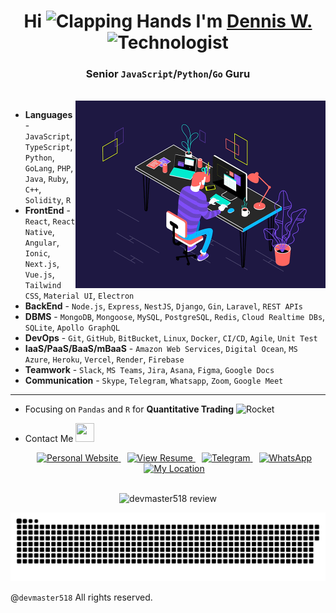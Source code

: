 <!--
**devmaster518/devmaster518** is a ✨ _special_ ✨ repository because its `README.md` (this file) appears on your GitHub profile.

Here are some ideas to get you started:

- 🔭 I’m currently working on ...
- 🌱 I’m currently learning ...
- 👯 I’m looking to collaborate on ...
- 🤔 I’m looking for help with ...
- 💬 Ask me about ...
- 📫 How to reach me: ...
- 😄 Pronouns: ...
- ⚡ Fun fact: ...
-->

<h1 align="center">
  Hi
  <img src="https://raw.githubusercontent.com/Tarikul-Islam-Anik/Animated-Fluent-Emojis/master/Emojis/Hand%20gestures/Clapping%20Hands.png" alt="Clapping Hands" width="30" height="30" />
  I'm <a href="https://devstar-resume-page-v2.vercel.app/" target="blank">Dennis W.</a>
  <img src="https://raw.githubusercontent.com/Tarikul-Islam-Anik/Animated-Fluent-Emojis/master/Emojis/People/Technologist.png" alt="Technologist" width="35" height="35" />
</h1>
<h3 align="center">
  Senior <code>JavaScript</code>/<code>Python</code>/<code>Go</code> Guru
</h3>

<br />

<a target="_blank" align="center">
  <img align="right" top="500" height="300" width="400" alt="I work in this manner!" src="Productive_Working.gif">
</a>

- **Languages** - `JavaScript`, `TypeScript`, `Python`, `GoLang`, `PHP`, `Java`, `Ruby`, `C++`, `Solidity`, `R`
- **FrontEnd** - `React`, `React Native`, `Angular`, `Ionic`, `Next.js`, `Vue.js`, `Tailwind CSS`, `Material UI`, `Electron`
- **BackEnd** - `Node.js`, `Express`, `NestJS`, `Django`, `Gin`, `Laravel`, `REST APIs`
- **DBMS** - `MongoDB`, `Mongoose`, `MySQL`, `PostgreSQL`, `Redis`, `Cloud Realtime DBs`, `SQLite`, `Apollo GraphQL`
- **DevOps** - `Git`, `GitHub`, `BitBucket`, `Linux`, `Docker`, `CI/CD`, `Agile`, `Unit Test`
- **IaaS/PaaS/BaaS/mBaaS** - `Amazon Web Services`, `Digital Ocean`, `MS Azure`, `Heroku`, `Vercel`, `Render`, `Firebase`
- **Teamwork** - `Slack`, `MS Teams`, `Jira`, `Asana`, `Figma`, `Google Docs`
- **Communication** - `Skype`, `Telegram`, `Whatsapp`, `Zoom`, `Google Meet`

---

- Focusing on `Pandas` and `R` for **Quantitative Trading** <img src="https://raw.githubusercontent.com/Tarikul-Islam-Anik/Animated-Fluent-Emojis/master/Emojis/Travel%20and%20places/Rocket.png" alt="Rocket" width="30" height="30" />

- Contact Me <img src="https://media.giphy.com/media/iY8CRBdQXODJSCERIr/giphy.gif" width="30" height="30" />

<p align="center">
  <div align="center"  class="icons-social" style="margin-left: 10px;">
    <a href="https://devstar-resume-page-v2.vercel.app/" target="_blank" title="Personal Website" style="margin-left: 10px;">
      <img src="https://img.icons8.com/doodle/40/000000/link--v1.png" alt="Personal Website">
    </a>
    <a href="https://docs.google.com/document/d/1qmlWFQvxh7iSg71ZF5clbCY8D2i576Dm/edit?usp=drive_link&ouid=108510853676302554797&rtpof=true&sd=true" target="_blank" title="View Resume" style="margin-left: 10px;">
      <img src="https://img.icons8.com/doodle/40/000000/pdf--v1.png" alt="View Resume">
    </a>
    <a href="https://t.me/codeguru827/" target="_blank" title="Telegram" style="margin-left: 10px;">
      <img src="https://img.icons8.com/doodle/40/000000/telegram--v2.png" alt="Telegram">
    </a>
    <a href="https://wa.me/33780871076" target="_blank" title="WhatsApp" style="margin-left: 10px;">
      <img src="https://img.icons8.com/doodle/40/000000/whatsapp--v1.png" alt="WhatsApp">
    </a>
    <a href="https://www.google.com/maps?q=Calgary,+Alberta+T2A+0A1,+CA" target="_blank" title="My Location" style="margin-left: 10px;">
      <img src="https://img.icons8.com/doodle/40/000000/marker--v1.png" alt="My Location">
    </a>
  </div>
</p>

<br />

<div id="header" align="center">
  <img src="https://komarev.com/ghpvc/?username=devmaster518&style=for-the-badge&color=orange" alt="devmaster518 review" />
</div>

<p align="center">
 <img width="1000" src="github-snake.svg" alt="snake over GitHub" />
</p>

@<code>devmaster518</code> All rights reserved.
